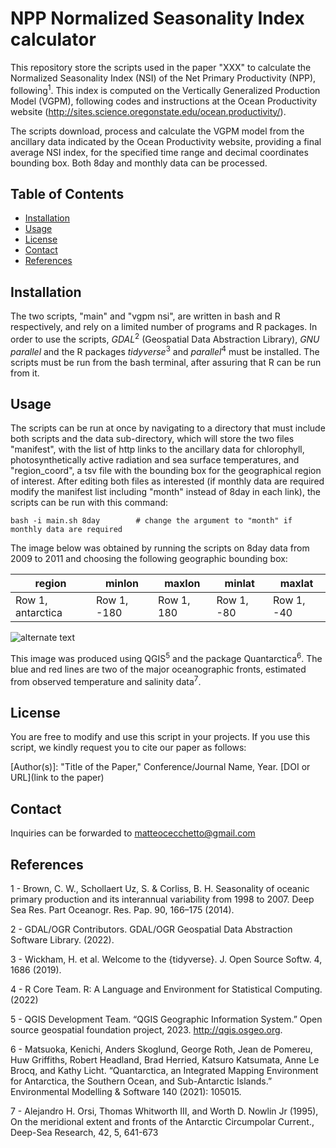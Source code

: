 # NPP Normalized Seasonality Index calculator

This repository store the scripts used in the paper "XXX" to calculate the Normalized Seasonality Index (NSI) of the Net Primary Productivity (NPP), following<sup>1</sup>. This index is computed on the Vertically Generalized Production Model (VGPM), following codes and instructions at the Ocean Productivity website (http://sites.science.oregonstate.edu/ocean.productivity/).

The scripts download, process and calculate the VGPM model from the ancillary data indicated by the Ocean Productivity website, providing a final average NSI index, for the specified time range and decimal coordinates bounding box. Both 8day and monthly data can be processed.

## Table of Contents

- [Installation](#installation)
- [Usage](#usage)
- [License](#license)
- [Contact](#Contact)
- [References](#References)

## Installation

The two scripts, "main" and "vgpm nsi", are written in bash and R respectively, and rely on a limited number of programs and R packages. In order to use the scripts, _GDAL_<sup>2</sup> (Geospatial Data Abstraction Library), _GNU parallel_ and the R packages _tidyverse_<sup>3</sup> and _parallel_<sup>4</sup> must be installed. The scripts must be run from the bash terminal, after assuring that R can be run from it.

## Usage

The scripts can be run at once by navigating to a directory that must include both scripts and the data sub-directory, which will store the two files "manifest", with the list of http links to the ancillary data for chlorophyll, photosynthetically active radiation and sea surface temperatures, and "region_coord", a tsv file with the bounding box for the geographical region of interest. After editing both files as interested (if monthly data are required modify the manifest list including "month" instead of 8day in each link), the scripts can be run with this command:

	bash -i main.sh 8day		# change the argument to "month" if monthly data are required

The image below was obtained by running the scripts on 8day data from 2009 to 2011 and choosing the following geographic bounding box:

| region | minlon | maxlon | minlat | maxlat |
| -------- | -------- | -------- | -------- | -------- |
| Row 1, antarctica | Row 1, -180 | Row 1, 180 | Row 1, -80 | Row 1, -40 |

![alternate text](./tests/processed/final/map1_mod.png)

This image was produced using QGIS<sup>5</sup> and the package Quantarctica<sup>6</sup>. The blue and red lines are two of the major oceanographic fronts, estimated from observed temperature and salinity data<sup>7</sup>.

## License

You are free to modify and use this script in your projects. If you use this script, we kindly request you to cite our paper as follows:

[Author(s)]: "Title of the Paper," Conference/Journal Name, Year. [DOI or URL](link to the paper)

## Contact

Inquiries can be forwarded to matteocecchetto@gmail.com

## References

1 - Brown, C. W., Schollaert Uz, S. & Corliss, B. H. Seasonality of oceanic primary production 		and its interannual variability from 1998 to 2007. Deep Sea Res. Part Oceanogr. Res. Pap. 90, 166–175 (2014).

2 - GDAL/OGR Contributors. GDAL/OGR Geospatial Data Abstraction Software Library. (2022).

3 - Wickham, H. et al. Welcome to the {tidyverse}. J. Open Source Softw. 4, 1686 (2019).

4 - R Core Team. R: A Language and Environment for Statistical Computing. (2022)

5 - QGIS Development Team. “QGIS Geographic Information System.” Open source geospatial foundation project, 2023. http://qgis.osgeo.org.

6 - Matsuoka, Kenichi, Anders Skoglund, George Roth, Jean de Pomereu, Huw Griffiths, Robert Headland, Brad Herried, Katsuro Katsumata, Anne Le Brocq, and Kathy Licht. “Quantarctica, an Integrated Mapping Environment for Antarctica, the Southern Ocean, and Sub-Antarctic Islands.” Environmental Modelling & Software 140 (2021): 105015.

7 - Alejandro H. Orsi, Thomas Whitworth III, and Worth D. Nowlin Jr (1995), On the meridional extent and fronts of the Antarctic Circumpolar Current., Deep-Sea Research, 42, 5, 641-673 